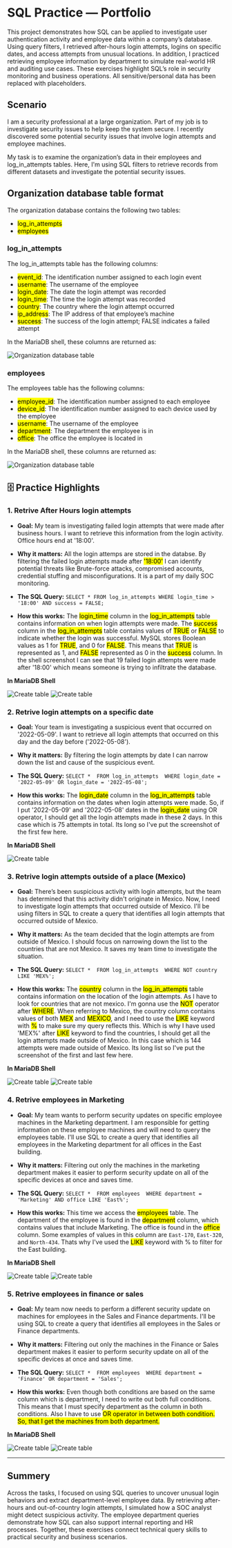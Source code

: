 # SQL Practice — Portfolio

This project demonstrates how SQL can be applied to investigate user authentication activity and employee data within a company’s database. Using query filters, I retrieved after-hours login attempts, logins on specific dates, and access attempts from unusual locations. In addition, I practiced retrieving employee information by department to simulate real-world HR and auditing use cases. These exercises highlight SQL’s role in security monitoring and business operations.
All sensitive/personal data has been replaced with placeholders.

## Scenario
I am a security professional at a large organization. Part of my job is to investigate security issues to help keep the system secure. I recently discovered some potential security issues that involve login attempts and employee machines.

My task is to examine the organization’s data in their employees and log_in_attempts tables. Here, I'm using SQL filters to retrieve records from different datasets and investigate the potential security issues.

## Organization database table format

The organization database contains the following two tables:

- <mark>log_in_attempts</mark>
- <mark>employees</mark>

### log_in_attempts
The log_in_attempts table has the following columns:

- <mark>event_id</mark>: The identification number assigned to each login event
- <mark>username</mark>: The username of the employee
- <mark>login_date</mark>: The date the login attempt was recorded
- <mark>login_time</mark>: The time the login attempt was recorded
- <mark>country</mark>: The country where the login attempt occurred
- <mark>ip_address</mark>: The IP address of that employee’s machine
- <mark>success</mark>: The success of the login attempt; FALSE indicates a failed attempt

 
In the MariaDB shell, these columns are returned as:

![Organization database table](columns-1.png "Organization Database Table 1")


### employees
The employees table has the following columns:
- <mark>employee_id</mark>: The identification number assigned to each employee
- <mark>device_id</mark>: The identification number assigned to each device used by the employee
- <mark>username</mark>: The username of the employee
- <mark>department</mark>: The department the employee is in
- <mark>office</mark>: The office the employee is located in
  
In the MariaDB shell, these columns are returned as:

![Organization database table](columns-2.png "Organization Database Table 2")



## 🗄️ Practice Highlights

### 1. Retrive After Hours login attempts
- **Goal:** My team is investigating failed login attempts that were made after business hours. I want to retrieve this information from the login activity. Office hours end at '18:00'.
    
- **Why it matters:** All the login attemps are stored in the databse. By filtering the failed login attempts made after <mark>'18:00'</mark> I can identify potential threats like Brute-force attacks, compromised accounts, credential stuffing and misconfigurations. It is a part of my daily SOC monitoring.

- **The SQL Query:** ```SELECT *
FROM log_in_attempts
WHERE login_time > '18:00' AND success = FALSE;```

  
- **How this works:** The <mark>login_time</mark> column in the <mark>log_in_attempts</mark> table contains information on when login attempts were made.
The <mark>success</mark> column in the <mark>log_in_attempts</mark> table contains values of <mark>TRUE</mark> or <mark>FALSE</mark> to indicate whether the login was successful. MySQL stores Boolean values as 1 for <mark>TRUE</mark>, and 0 for <mark>FALSE</mark>. This means that <mark>TRUE</mark> is represented as 1, and <mark>FALSE</mark> represented as 0 in the <mark>success</mark> column. In the shell screenshot I can see that 19 failed login attempts were made after '18:00' which means someone is trying to infiltrate the database.

**In MariaDB Shell**  

![Create table](sql-query-1.png "Query")
![Create table](sql-query-2.png "Result")


### 2. Retrive login attempts on a specific date
- **Goal:** Your team is investigating a suspicious event that occurred on '2022-05-09'. I want to retrieve all login attempts that occurred on this day and the day before ('2022-05-08').
    
- **Why it matters:** By filtering the login attempts by date I can narrow down the list and cause of the suspicious event.

- **The SQL Query:** ```SELECT * 
FROM log_in_attempts 
WHERE login_date = '2022-05-09' OR login_date = '2022-05-08';```
  
- **How this works:** The <mark>login_date</mark> column in the <mark>log_in_attempts</mark> table contains information on the dates when login attempts were made. So, if I put '2022-05-09' and '2022-05-08' dates in the <mark>login_date</mark> using OR operator, I should get all the login attempts made in these 2 days. In this case which is 75 attempts in total. Its long so I've put the screenshot of the first few here. 

**In MariaDB Shell**

![Create table](sql-query-3.png "Login filtering by dates")


### 3. Retrive login attempts outside of a place (Mexico)
- **Goal:** There’s been suspicious activity with login attempts, but the team has determined that this activity didn't originate in Mexico. Now, I need to investigate login attempts that occurred outside of Mexico. I'll be using filters in SQL to create a query that identifies all login attempts that occurred outside of Mexico.
    
- **Why it matters:** As the team decided that the login attempts are from outside of Mexico. I should focus on narrowing down the list to the countries that are not Mexico. It saves my team time to investigate the situation.

- **The SQL Query:** ```SELECT * 
FROM log_in_attempts 
WHERE NOT country LIKE 'MEX%';```
  
- **How this works:** The <mark>country</mark> column in the <mark>log_in_attempts</mark> table contains information on the location of the login attempts. As I have to look for countries that are not mexico. I'm gonna use the <mark>NOT</mark> operator after <mark>WHERE</mark>. When referring to Mexico, the country column contains values of both <mark>MEX</mark> and <mark>MEXICO</mark>, and I need to use the <mark>LIKE</mark> keyword with <mark>%</mark> to make sure my query reflects this. Which is why I have used 'MEX%' after <mark>LIKE</mark> keyword to find the countries, I should get all the login attempts made outside of Mexico. In this case which is 144 attempts were made outside of Mexico. Its long list so I've put the screenshot of the first and last few here.

**In MariaDB Shell**

![Create table](sql-query-4.png "Login filtering by specific Location 1")
![Create table](sql-query-5.png "Login filtering by specific Location 2")


### 4. Retrive employees in Marketing
- **Goal:** My team wants to perform security updates on specific employee machines in the Marketing department. I am responsible for getting information on these employee machines and will need to query the employees table. I'll use SQL to create a query that identifies all employees in the Marketing department for all offices in the East building.
    
- **Why it matters:** Filtering out only the machines in the marketing department makes it easier to perform security update on all of the specific devices at once and saves time.

- **The SQL Query:** ```SELECT * 
FROM employees 
WHERE department = 'Marketing' AND office LIKE 'East%';```
  
- **How this works:** This time we access the <mark>employees</mark> table. The department of the employee is found in the <mark>department</mark> column, which contains values that include Marketing. The office is found in the <mark>office</mark> column. Some examples of values in this column are ```East-170```, ```East-320```, and ```North-434```. Thats why I've used the <mark>LIKE</mark> keyword with % to filter for the East building.

**In MariaDB Shell**

![Create table](sql-query-4.png "Login filtering by specific Location 1")
![Create table](sql-query-5.png "Login filtering by specific Location 2")


### 5. Retrive employees in finance or sales
- **Goal:** My team now needs to perform a different security update on machines for employees in the Sales and Finance departments. I'll be using SQL to create a query that identifies all employees in the Sales or Finance departments. 
    
- **Why it matters:** Filtering out only the machines in the Finance or Sales department makes it easier to perform security update on all of the specific devices at once and saves time.

- **The SQL Query:** ```SELECT * 
FROM employees 
WHERE department = 'Finance' OR department = 'Sales';```
  
- **How this works:** Even though both conditions are based on the same column which is department, I need to write out both full conditions. This means that I must specify department as the column in both conditions. Also I have to use <mark>OR<mark/> operator in between both condition. So, that I get the machines from both department.

**In MariaDB Shell**

![Create table](sql-query-4.png "Login filtering by specific Location 1")
![Create table](sql-query-5.png "Login filtering by specific Location 2")

___
## Summery 

Across the tasks, I focused on using SQL queries to uncover unusual login behaviors and extract department-level employee data. By retrieving after-hours and out-of-country login attempts, I simulated how a SOC analyst might detect suspicious activity. The employee department queries demonstrate how SQL can also support internal reporting and HR processes. Together, these exercises connect technical query skills to practical security and business scenarios.





